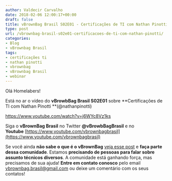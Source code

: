 ```yaml
---
author: Valdecir Carvalho
date: 2018-02-06 12:00:17+00:00
draft: false
title: vBrownBag Brasil S02E01 - Certificações de TI com Nathan Pinotti
type: post
url: /vbrownbag-brasil-s02e01-certificacoes-de-ti-com-nathan-pinotti/
categories:
- Blog
- vBrownbag Brasil
tags:
- certificações ti
- nathan pinotti
- vbrownbag
- vBrownbag Brasil
- webinar
---
```


Olá Homelabers!

Está no ar o vídeo do **vBrowbBag Brasil S02E01** sobre **Certificações de TI com Nathan Pinotti **(@nathanpinotti)

https://www.youtube.com/watch?v=j6WYc8Vz1ks

Siga o **vBrownBag Brasil** no Twitter **@vBrowbBagBrasil** e no **Youtube** [https://www.youtube.com/vbrownbagbrasil](https://www.youtube.com/vbrownbagbrasil)

Se você ainda **não sabe o que é o vBrownBag** [veja esse post](http://homelaber.com.br/comunidade-vbrownbag-chega-ao-brasil-com-conteudo-em-portugues/) e **faça parte dessa comunidade**. Estamos **precisando de pessoas para falar sobre assunto técnicos diversos**. A comunidade está ganhando força, mas precisamos de sua ajuda! **Entre em contato conosco** pelo email vbrownbag.brasil@gmail.com ou deixe um comentário com os seus contatos!
